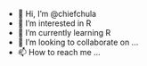 - 👋 Hi, I’m @chiefchula
- 👀 I’m interested in R
- 🌱 I’m currently learning R
- 💞️ I’m looking to collaborate on ...
- 📫 How to reach me ...

<!---
chiefchula/chiefchula is a ✨ special ✨ repository because its `README.md` (this file) appears on your GitHub profile.
You can click the Preview link to take a look at your changes.
--->
